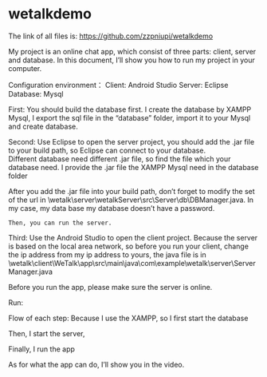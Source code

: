 # wetalkdemo
The link of all files is: https://github.com/zzpniupi/wetalkdemo

My project is an online chat app, which consist of three parts: client, server and database. In this document, I’ll show you how to run my project in your computer.

Configuration environment：
Client:
	Android Studio
Server:
	Eclipse
Database:
	Mysql

First:
	You should build the database first. I create the database by XAMPP Mysql, I export the sql file in the “database” folder, import it to your Mysql and create database.
 
Second:
	Use Eclipse to open the server project, you should add the .jar file to your build path, so Eclipse can connect to your database.  
 Different database need different .jar file, so find the file which your database need. I provide the .jar file the XAMPP Mysql need in the database folder
 
After you add the .jar file into your build path, don’t forget to modify the set of the url in \wetalk\server\wetalkServer\src\Server\db\DBManager.java. In my case, my data base my database doesn’t have a password.
 
	Then, you can run the server.
Third:
	Use the Android Studio to open the client project. Because the server is based on the local area network, so before you run your client, change the ip address from my ip address to yours, the java file is in \wetalk\client\WeTalk\app\src\main\java\com\example\wetalk\server\ServerManager.java
 
Before you run the app, please make sure the server is online.

Run:

Flow of each step:
	Because I use the XAMPP, so I first start the database
 
 
Then, I start the server,
 
Finally, I run the app
 

As for what the app can do, I’ll show you in the video.
